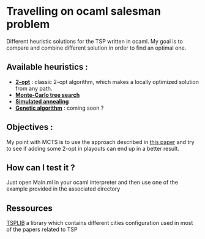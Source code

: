 # Travelling on ocaml salesman problem
Different heuristic solutions for the TSP written in ocaml.
My goal is to compare and combine different solution in order to find an optimal one.
## Available heuristics : 
- [**2-opt**](https://en.wikipedia.org/wiki/2-opt) : classic 2-opt algorithm, which makes a locally optimized solution from any path.
- [**Monte-Carlo tree search**](https://en.wikipedia.org/wiki/Monte_Carlo_tree_search) 
-  [**Simulated annealing**](http://rbanchs.com/documents/THFEL_PR15.pdf)
-  [**Genetic algorithm**](https://en.wikipedia.org/wiki/Genetic_algorithm) : coming soon ?
## Objectives :
My point with MCTS is to use the approach described in [this paper](http://sasimi.jp/new/sasimi2016/files/archive/pdf/p352_R4-14.pdf) and try to see if adding some 2-opt in playouts can end up in a better result.
## How can I test it ?
Just open Main.ml in your ocaml interpreter and then use one of the example provided in the associated directory
## Ressources
[TSPLIB](http://comopt.ifi.uni-heidelberg.de/software/TSPLIB95/tsp/) a library which contains different cities configuration used in most of the papers related to TSP
